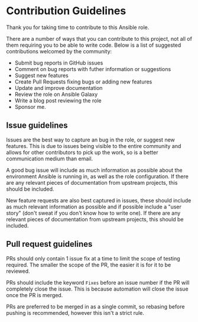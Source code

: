 # Contribution Guidelines

Thank you for taking time to contribute to this Ansible role.

There are a number of ways that you can contribute to this project, not all of
them requiring you to be able to write code. Below is a list of suggested
contributions welcomed by the community:

  - Submit bug reports in GitHub issues
  - Comment on bug reports with futher information or suggestions
  - Suggest new features
  - Create Pull Requests fixing bugs or adding new features
  - Update and improve documentation
  - Review the role on Ansible Galaxy
  - Write a blog post reviewing the role
  - Sponsor me.

## Issue guidelines

Issues are the best way to capture an bug in the role, or suggest new features.
This is due to issues being visible to the entire community and allows for
other contributors to pick up the work, so is a better communication medium
than email.

A good bug issue will include as much information as possible about the
environment Ansible is running in, as well as the role configuration. If there
are any relevant pieces of documentation from upstream projects, this should
be included.

New feature requests are also best captured in issues, these should include
as much relevant information as possible and if possible include a "user story"
(don't sweat if you don't know how to write one). If there are any relevant
pieces of documentation from upstream projects, this should be included.

## Pull request guidelines

PRs should only contain 1 issue fix at a time to limit the scope of testing
required. The smaller the scope of the PR, the easier it is for it to be
reviewed.

PRs should include the keyword `Fixes` before an issue number if the PR will
completely close the issue. This is because automation will close the issue
once the PR is merged.

PRs are preferred to be merged in as a single commit, so rebasing before
pushing is recommended, however this isn't a strict rule.
